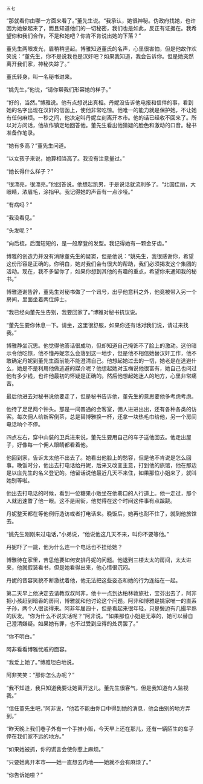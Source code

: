     五七 

   “那就看你由哪一方面来看了。”董先生说。“我承认，她很神秘。伪政府找她，也许因为她躲起来了，而且知道他们的一切秘密，我们也是如此，反正有证据在。我希望你和我们合作，不是和她吧？你肯不肯说出她的下落？”

   董先生两眼发光，眉稍稍竖起。博雅知道董氏的名声，心里很害怕，但是他故作欢笑说：“董先生，你不是说我也是汉奸吧？如果我知道，我会告诉你。但是她突然离开我们家，神秘失踪了。”

   董氏转身，叫一名秘书进来。

   “姚先生，”他说，“请你帮我们形容她的样子。”

   “好的，当然。”博雅说。他有点想说出真相。丹妮没告诉他电报和信件的事，看到她的名字出现在汉奸的信函上，使他非常吃惊。他唯一的能力就是保护她，不让她有任何麻烦。一秒之间，他决定叫丹妮立刻离开本市。他的话已经收不回来了。所以对方问话，他故作镇定地回答他。董先生看出他猜疑的脸色和激动的口音。秘书准备作笔录。

   “她有多高？”董先生问道。

   “以女孩子来说，她算相当高了。我没有注意量过。”

   “她长得什么样子？”

   “很漂亮，很漂亮。”他回答说。他想起凯男，于是说话就流利多了。“北国佳丽，大眼睛，浓眉毛，涂指甲。我记得她的声音有一点沙哑。”

   “有病吗？”

   “我没看见。”

   “头发呢？”

   “向后梳，后面短短的，是一般摩登的发型。我记得她有一颗金牙齿。”

   博雅的创造力并没有消除董先生的疑窦，但是他说：“姚先生，我很感谢你，希望这份形容是正确的。你明白，她对我们会有很大的帮助，我们必须揭发这个集团的活动。现在，我不多留你了，如果你想到其他的有趣的重点，希望你来通知我的秘书。”

   博雅道谢告辞，董先生对秘书做了一个讯号，出乎他意料之外，他竟被带入另一个房间，里面坐着两位绅士。

   “我已经向董先生告别，我要回家了。”博雅对秘书抗议说。

   “董先生要你休息一下。请坐，这里很舒服，如果你还有话对我们说，请过来找我。”

   博雅静坐沉思。他觉得他答话很成功，但却知道自己掩饰不了脸上的激动。这份暗示令他吃惊，他不懂丹妮怎么会落到这一地步，但是他不相信她替汉奸工作，他不敢确定丹妮到董先生面前能不能澄清自己。他想起她过去的一切，她老是在逃避什么，她是不是利用他做逃避的媒介呢？他想起她对玉梅说他很富有，她自己也问过他有多少钱，也许他最初的怀疑是正确的。然后他想起她迷人的地方，心里非常痛苦。

   最后他进去对秘书说他要走了，但是秘书告诉他，董先生的意思要他多考虑考虑。

   他待了足足两个钟头。那是一间普通的会客室，佣人进进出出，还有各种各类的访客。每次佣人给新客倒茶，总是替博雅换一杯，还拿一块热毛巾给他，另一个房间电话响个不停。

   四点左右，穿中山装的卫兵进来说，董先生要用自己的车子送他回去。他走出屋子，好像每一个佣人眼睛都看着他。

   他回到家，告诉太太他不出去了。她看出他脸上的愁容，但是他不肯说是怎么回事。晚饭时分，他出去打电话给丹妮，后来又改变主意，打到他的旅馆，他在那边是以庄先生的名义登记的。他留话说他最近几天不来住，如果那位小姐来了，就叫她别等啦。

   他出去打电话的时候，看到一位糖果小贩坐在他巷口的人行道上。他一走过，那个人就迅速瞥了他一眼。这不是闹街，他觉得在这个时间这件事有点蹊跷。

   丹妮整天都在等他例行造访或者打电话来。晚饭后，她再也耐不住了，就到他旅馆去。

   “姚先生刚刚来过电话，”小弟说，“他说他这几天不来，叫你不要等他。”

   丹妮吓了一跳，他为什么连一个电话也不挂给她？

   博雅待在家里，苦思他要如何安排丹妮的问题。他退到三楼太太的房间，太太进来，他就假装看书，但是她看得出来，他心情很沉闷。

   丹妮的音容笑貌不断激扰着他，他无法把这些姿态和她的行为连结在一起。

   第二天早上他决定去请教叔叔阿非，他十一点到达柏林敦旅社，宝芬出去了，阿非把小孩赶到暗香的房间，博雅就和他讨论这个问题。阿非和博雅是姚家唯一的直系子孙，两个人很谈得来。阿非年届四十，但是看起来很年轻，只是鬓边有几撮早熟的灰发。“你为什么不说实话呢？”阿非说。“如果那位小姐是无辜的，她可以替自己澄清嫌疑。如果她有罪，也不过受到应得的处罚罢了。”

   “你不明白。”

   阿非看看博雅忧戚的面容。

   “我爱上她了。”博雅坦白地说。

   阿非笑笑：“那你怎么办呢？”

   “我不知道，我只知道我要让她离开这儿。董先生很客气，但是我知道有人监视我。”

   “信任董先生吧，”阿非说，“他若不能由你口中得到她的消息，他会由别的地方弄到。”

   “昨天晚上我们巷子外有一个手推小贩，今天早上还在那儿，还有一辆陌生的车子停在我们家不远的地方。”

   “如果她被抓，你的谎言会使你惹上麻烦。”

   “只要她离开本市——她一直想去内地——她就不会有麻烦了。”

   “你告诉她啦？”

